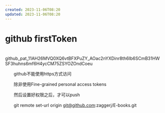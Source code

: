 ```yaml
---
created: 2023-11-06T08:20
updated: 2023-11-06T08:20
---
```

# github firstToken

　　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

　　github不能使用https方式访问

　　除非使用Fine-grained personal access tokens 

　　然后设置好权限之后，才可以push

　　git remote set-url origin git@github.com:zaggerj/E-books.git
